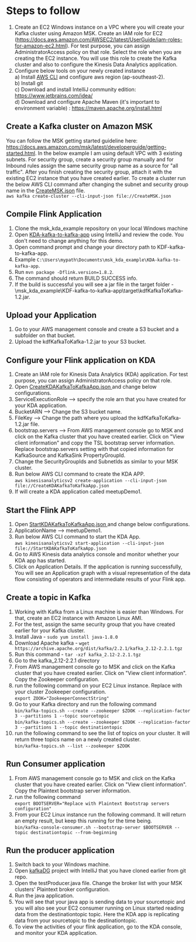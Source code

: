 # Steps to follow

1. Create an EC2 Windows instance on a VPC where you will create your Kafka cluster using Amazon MSK. Create an IAM role for EC2 (https://docs.aws.amazon.com/AWSEC2/latest/UserGuide/iam-roles-for-amazon-ec2.html). For test purpose, you can assign AdministratorAccess policy on that role. Select the role when you are creating the EC2 instance. You will use this role to create the Kafka cluster and also to configure the Kinesis Data Analytics application.
2. Configure below tools on your newly created instance  
a) Install <a href="https://aws.amazon.com/cli/">AWS CLI</a> and configure aws region (ap-southeast-2).    
b) Install git  
c) Download and install IntelliJ community edition: https://www.jetbrains.com/idea/  
d) Download and configure Apache Maven (it's important to environment variable) : https://maven.apache.org/install.html  

## Create a Kafka cluster on Amazon MSK
You can follow the MSK getting started guideline here: https://docs.aws.amazon.com/msk/latest/developerguide/getting-started.html. In the below example I am using default VPC with 3 existing subnets. For security group, create a security group manually and for Inbound rules assign the same security group name as a source for "all traffic". After you finish creating the security group, attach it with the existing EC2 instance that you have created earlier. To create a cluster run the below AWS CLI command after changing the subnet and security group name in the <a href="/CreateMSK.json">CreateMSK.json</a> file.   
`aws kafka create-cluster --cli-input-json file://CreateMSK.json`  

## Compile Flink Application
1. Clone the msk_kda_example repository on your local Windows machine    
2. Open <a href="KDA-kafka-to-kafka-app">KDA-kafka-to-kafka-app</a> using IntelliJ and review the code. You don't need to change anything for this demo.  
3. Open command prompt and change your directory path to KDF-kafka-to-kafka-app.  
4. Example `C:\Users\mypath\Documents\msk_kda_example\KDA-kafka-to-kafka-app`.  
5. Run `mvn package -Dflink.version=1.8.2`.  
6. The command should return BUILD SUCCESS info.  
7. If the build is successful you will see a jar file in the target folder - \msk_kda_example\KDF-kafka-to-kafka-app\target\kdfKafkaToKafka-1.2.jar.  


## Upload your Application
1. Go to your AWS management console and create a S3 bucket and a subfolder on that bucket.  
2. Upload the kdfKafkaToKafka-1.2.jar to your S3 bucket.  


## Configure your Flink application on KDA
1. Create an IAM role for Kinesis Data Analytics (KDA) application. For test purpose, you can assign AdministratorAccess policy on that role.  
2. Open <a href="CreateKDAKafkaToKafkaApp.json">CreateKDAKafkaToKafkaApp.json </a> and change below configurations.  
3. ServiceExecutionRole --> specify the role arn that you have created for your KDA application.  
4. BucketARN --> Change the S3 bucket name.  
5. FileKey --> Change the path where you upload the kdfKafkaToKafka-1.2.jar file.  
6. bootstrap.servers --> From AWS management console go to MSK and click on the Kafka cluster that you have created earlier. Click on "View client information" and copy the TSL bootstrap server information. Replace bootstrap.servers setting with that copied information for KafkaSource and KafkaSink PropertyGroupId.  
7. Change the SecurityGroupIds and SubnetIds as similar to your MSK cluster.    
8. Run below AWS CLI command to create the KDA APP.  
`aws kinesisanalyticsv2 create-application --cli-input-json file://CreateKDAKafkaToKafkaApp.json`  
9. If will create a KDA application called meetupDemo1.  


## Start the Flink APP
1. Open <a href="StartKDAKafkaToKafkaApp.json">StartKDAKafkaToKafkaApp.json </a> and change below configurations.  
2. ApplicationName --> meetupDemo1.  
3. Run below AWS CLI command to start the KDA App.  
`aws kinesisanalyticsv2 start-application --cli-input-json file://StartKDAKafkaToKafkaApp.json`  
4. Go to AWS Kinesis data analytics console and monitor whether your KDA app has started. 
5. Click on Application Details. If the application is running successfully, You will see an Application graph with a visual representation of the data flow consisting of operators and intermediate results of your Flink app.
  
## Create a topic in Kafka
1. Working with Kafka from a Linux machine is easier than Windows. For that, create an EC2 instance with Amazon Linux AMI.  
2. For the test, assign the same security group that you have created earlier for your Kafka cluster.    
3. Install Java - `sudo yum install java-1.8.0`  
4. Download Apache kafka - `wget https://archive.apache.org/dist/kafka/2.2.1/kafka_2.12-2.2.1.tgz`  
5. Run this command - `tar -xzf kafka_2.12-2.2.1.tgz`  
6. Go to the kafka_2.12-2.2.1 directory  
7. From AWS management console go to MSK and click on the Kafka cluster that you have created earlier. Click on "View client information". Copy the Zookeeper configuration.  
8. run the following command on your EC2 Linux instance. Replace with your cluster Zookeeper configuration.  
`export ZOOK="ZookeeperConnectString"`  
9. Go to your Kafka directory and run the following command  
`bin/kafka-topics.sh --create --zookeeper $ZOOK --replication-factor 3 --partitions 1 --topic sourcetopic`  
`bin/kafka-topics.sh --create --zookeeper $ZOOK --replication-factor 3 --partitions 1 --topic destinationtopic`  
10. run the following command to see the list of topics on your cluster. It will return three topics name on a newly created cluster.    
`bin/kafka-topics.sh --list --zookeeper $ZOOK`  

## Run Consumer application  
1. From AWS management console go to MSK and click on the Kafka cluster that you have created earlier. Click on "View client information". Copy the Plaintext bootstrap server information.  
2. run the following command  
`export BOOTSERVER="Replace with Plaintext Bootstrap servers configuration"`  
3. From your EC2 Linux instance run the following command. It will return an empty result, but keep this running for the time being.    
`bin/kafka-console-consumer.sh --bootstrap-server $BOOTSERVER --topic destinationtopic --from-beginning`  

## Run the producer application
1. Switch back to your Windows machine.  
2. Open <a href="kafkaDG"> kafkaDG</a> project with IntelliJ that you have cloned earlier from git repo.  
3. Open the testProducer.java file. Change the broker list with your MSK clusters' Plaintext broker configuration.  
4. Run the java application.  
5. You will see that your java app is sending data to your sourcetopic and you will also see your EC2 consumer running on Linux started reading data from the destinationtopic topic. Here the KDA app is replicating data from your sourcetopic to the  destinationtopic.  
6. To view the activities of your flink application, go to the KDA console, and monitor your KDA application.
